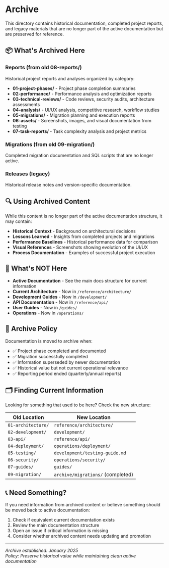 # Archive

This directory contains historical documentation, completed project reports, and legacy materials that are no longer part of the active documentation but are preserved for reference.

## 📦 What's Archived Here

### Reports (from old 08-reports/)
Historical project reports and analyses organized by category:

- **01-project-phases/** - Project phase completion summaries
- **02-performance/** - Performance analysis and optimization reports  
- **03-technical-reviews/** - Code reviews, security audits, architecture assessments
- **04-analysis/** - UI/UX analysis, competitive research, workflow studies
- **05-migrations/** - Migration planning and execution reports
- **06-assets/** - Screenshots, images, and visual documentation from testing
- **07-task-reports/** - Task complexity analysis and project metrics

### Migrations (from old 09-migration/)
Completed migration documentation and SQL scripts that are no longer active.

### Releases (legacy)
Historical release notes and version-specific documentation.

## 🔍 Using Archived Content

While this content is no longer part of the active documentation structure, it may contain:

- **Historical Context** - Background on architectural decisions
- **Lessons Learned** - Insights from completed projects and migrations
- **Performance Baselines** - Historical performance data for comparison
- **Visual References** - Screenshots showing evolution of the UI/UX
- **Process Documentation** - Examples of successful project execution

## 🚫 What's NOT Here

- **Active Documentation** - See the main docs structure for current information
- **Current Architecture** - Now in `/reference/architecture/`
- **Development Guides** - Now in `/development/`
- **API Documentation** - Now in `/reference/api/`
- **User Guides** - Now in `/guides/`
- **Operations** - Now in `/operations/`

## 📅 Archive Policy

Documentation is moved to archive when:

- ✅ Project phase completed and documented
- ✅ Migration successfully completed  
- ✅ Information superseded by newer documentation
- ✅ Historical value but not current operational relevance
- ✅ Reporting period ended (quarterly/annual reports)

## 🗂️ Finding Current Information

Looking for something that used to be here? Check the new structure:

| Old Location | New Location |
|-------------|--------------|
| `01-architecture/` | `reference/architecture/` |
| `02-development/` | `development/` |
| `03-api/` | `reference/api/` |
| `04-deployment/` | `operations/deployment/` |
| `05-testing/` | `development/testing-guide.md` |
| `06-security/` | `operations/security/` |
| `07-guides/` | `guides/` |
| `09-migration/` | `archive/migrations/` (completed) |

## 📞 Need Something?

If you need information from archived content or believe something should be moved back to active documentation:

1. Check if equivalent current documentation exists
2. Review the main documentation structure
3. Open an issue if critical information is missing
4. Consider whether archived content needs updating and promotion

---

*Archive established: January 2025*  
*Policy: Preserve historical value while maintaining clean active documentation*